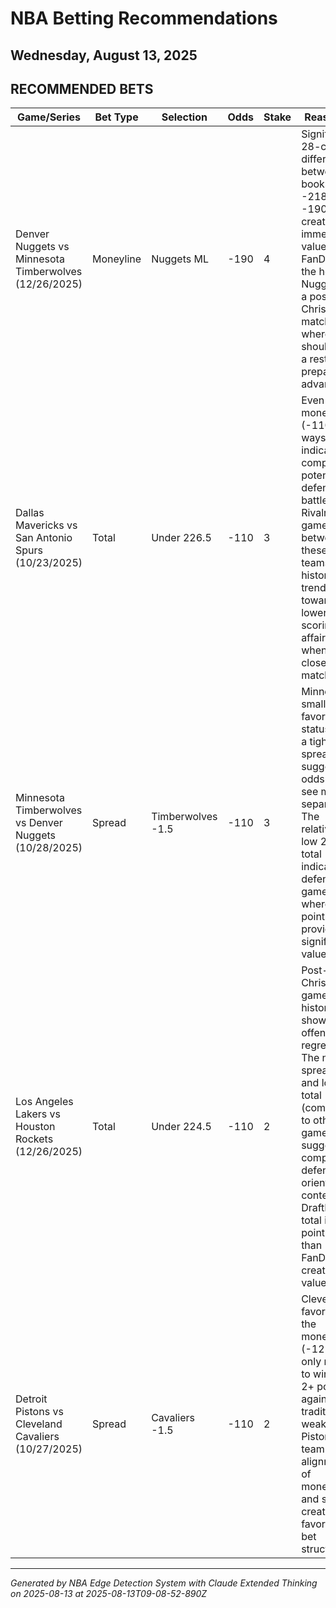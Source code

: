 # NBA Betting Recommendations
## Wednesday, August 13, 2025

## RECOMMENDED BETS
| Game/Series | Bet Type | Selection | Odds | Stake | Reasoning |
|-------------|----------|-----------|------|-------|-----------|
| Denver Nuggets vs Minnesota Timberwolves (12/26/2025) | Moneyline | Nuggets ML | -190 | 4 | Significant 28-cent difference between books (DK -218 vs FD -190) creates immediate value on FanDuel for the home Nuggets in a post-Christmas matchup where they should have a rest and preparation advantage. |
| Dallas Mavericks vs San Antonio Spurs (10/23/2025) | Total | Under 226.5 | -110 | 3 | Even moneyline (-110 both ways) indicates a competitive, potentially defensive battle. Rivalry games between these Texas teams historically trend toward lower-scoring affairs when closely matched. |
| Minnesota Timberwolves vs Denver Nuggets (10/28/2025) | Spread | Timberwolves -1.5 | -110 | 3 | Minnesota's small home favorite status with a tight spread suggests oddsmakers see minimal separation. The relatively low 221.5 total indicates a defensive game where 1.5 points provides significant value. |
| Los Angeles Lakers vs Houston Rockets (12/26/2025) | Total | Under 224.5 | -110 | 2 | Post-Christmas games historically show offensive regression. The narrow spread (-1) and low total (compared to other games) suggest a competitive, defense-oriented contest. DraftKings' total is a full point higher than FanDuel's, creating value. |
| Detroit Pistons vs Cleveland Cavaliers (10/27/2025) | Spread | Cavaliers -1.5 | -110 | 2 | Cleveland is favored on the moneyline (-125) but only needs to win by 2+ points against a traditionally weaker Pistons team. This alignment of moneyline and spread creates a favorable bet structure. |

---
*Generated by NBA Edge Detection System with Claude Extended Thinking on 2025-08-13 at 2025-08-13T09-08-52-890Z*
